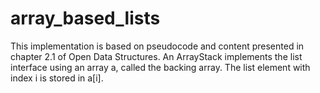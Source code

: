 # array_based_lists

This implementation is based on pseudocode and content presented in chapter 2.1 of Open Data Structures.
An ArrayStack implements the list interface using an array a, called the backing array. The list element with index i is stored in a[i].
